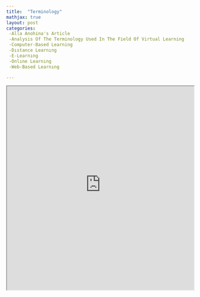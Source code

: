 ```yaml
---
title:  "Terminology"
mathjax: true
layout: post
categories: 
 -Alla Anohina's Article
 -Analysis Of The Terminology Used In The Field Of Virtual Learning 
 -Computer-Based Learning 
 -Dıstance Learnıng 
 -E-Learnıng 
 -Onlıne Learnıng 
 -Web-Based Learnıng

---
```


 <iframe src ="https://alierenkayhanbouncet.blogspot.com/2020/10/terminology.html" width="100%" height="550"> </iframe>

